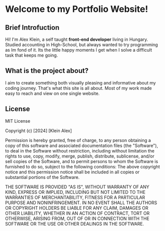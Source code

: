 ﻿# Welcome to my Portfolio Website!
## Brief Introfuction

Hi! I'm Alex Klein, a self taught **front-end developer** living in Hungary. Studied accounting in High-School, but always wanted to try programming as Im fond of it. Its the little happy moments I get when I solve a difficult task that keeps me going.

## What is the project about?

I aim to create something both visually pleasing and informative  about my coding journey. That's what this site is all about. Most of my work made easy to reach and view on one single website. 

## License

MIT License

Copyright (c) [2024] [Klein Alex] 


Permission is hereby granted, free of charge, to any person obtaining a copy of this software and associated documentation files (the "Software"), to deal in the Software without restriction, including without limitation the rights to use, copy, modify, merge, publish, distribute, sublicense, and/or sell copies of the Software, and to permit persons to whom the Software is furnished to do so, subject to the following conditions: The above copyright notice and this permission notice shall be included in all copies or substantial portions of the Software.

THE SOFTWARE IS PROVIDED "AS IS", WITHOUT WARRANTY OF ANY KIND, EXPRESS OR IMPLIED, INCLUDING BUT NOT LIMITED TO THE WARRANTIES OF MERCHANTABILITY, FITNESS FOR A PARTICULAR PURPOSE AND NONINFRINGEMENT. IN NO EVENT SHALL THE AUTHORS OR COPYRIGHT HOLDERS BE LIABLE FOR ANY CLAIM, DAMAGES OR OTHER LIABILITY, WHETHER IN AN ACTION OF CONTRACT, TORT OR OTHERWISE, ARISING FROM, OUT OF OR IN CONNECTION WITH THE SOFTWARE OR THE USE OR OTHER DEALINGS IN THE SOFTWARE.




